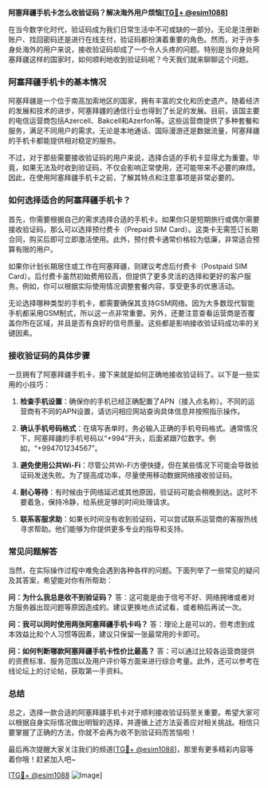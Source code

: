 **阿塞拜疆手机卡怎么收验证码？解决海外用户烦恼[[TG💪+ @esim1088](https://t.me/s/esim1088)]**

在当今数字化时代，验证码成为我们日常生活中不可或缺的一部分。无论是注册新账户、找回密码还是进行在线支付，验证码都扮演着重要的角色。然而，对于许多身处海外的用户来说，接收验证码却成了一个令人头疼的问题。特别是当你身处阿塞拜疆这样的国家时，如何顺利地收到验证码呢？今天我们就来聊聊这个问题。

### 阿塞拜疆手机卡的基本情况

阿塞拜疆是一个位于南高加索地区的国家，拥有丰富的文化和历史遗产。随着经济的发展和技术的进步，阿塞拜疆的通信行业也得到了长足的发展。目前，该国主要的电信运营商包括Azercell、Bakcell和Azerfon等。这些运营商提供了多种套餐和服务，满足不同用户的需求。无论是本地通话、国际漫游还是数据流量，阿塞拜疆的手机卡都能提供相对稳定的服务。

不过，对于那些需要接收验证码的用户来说，选择合适的手机卡显得尤为重要。毕竟，如果无法及时收到验证码，不仅会影响正常使用，还可能带来不必要的麻烦。因此，在使用阿塞拜疆手机卡之前，了解其特点和注意事项是非常必要的。

### 如何选择适合的阿塞拜疆手机卡？

首先，你需要根据自己的需求选择合适的手机卡。如果你只是短期旅行或偶尔需要接收验证码，那么可以选择预付费卡（Prepaid SIM Card）。这类卡无需签订长期合同，购买后即可立即激活使用。此外，预付费卡通常价格较为低廉，非常适合预算有限的用户。

如果你计划长期居住或工作在阿塞拜疆，则建议考虑后付费卡（Postpaid SIM Card）。后付费卡虽然初始费用较高，但提供了更多灵活的选择和更好的客户服务。例如，你可以根据实际使用情况调整套餐内容，享受更多的优惠活动。

无论选择哪种类型的手机卡，都需要确保其支持GSM网络。因为大多数现代智能手机都采用GSM制式，所以这一点非常重要。另外，还要注意查看运营商是否覆盖你所在区域，并且是否有良好的信号质量。这些都是影响接收验证码成功率的关键因素。

### 接收验证码的具体步骤

一旦拥有了阿塞拜疆手机卡，接下来就是如何正确地接收验证码了。以下是一些实用的小技巧：

1. **检查手机设置**：确保你的手机已经正确配置了APN（接入点名称）。不同的运营商有不同的APN设置，请访问相应网站查询具体信息并按照指示操作。
   
2. **确认手机号码格式**：在填写表单时，务必输入正确的手机号码格式。通常情况下，阿塞拜疆的手机号码以“+994”开头，后面紧跟7位数字。例如，“+994701234567”。

3. **避免使用公共Wi-Fi**：尽管公共Wi-Fi方便快捷，但在某些情况下可能会导致验证码发送失败。为了提高成功率，尽量使用移动数据网络接收验证码。

4. **耐心等待**：有时候由于网络延迟或其他原因，验证码可能会稍晚到达。这时不要着急，保持冷静，给系统足够的时间处理请求。

5. **联系客服求助**：如果长时间没有收到验证码，可以尝试联系运营商的客服热线寻求帮助。他们能够为你提供更多专业的指导和支持。

### 常见问题解答

当然，在实际操作过程中难免会遇到各种各样的问题。下面列举了一些常见的疑问及其答案，希望能对你有所帮助：

**问：为什么我总是收不到验证码？**
答：这可能是由于信号不好、网络拥堵或者对方服务器出现问题等原因造成的。建议更换地点试试看，或者稍后再试一次。

**问：我可以同时使用两张阿塞拜疆手机卡吗？**
答：理论上是可以的，但考虑到成本效益比和个人习惯等因素，建议只保留一张最常用的卡即可。

**问：如何判断哪款阿塞拜疆手机卡性价比最高？**
答：可以通过比较各运营商提供的资费标准、服务范围以及用户评价等方面来进行综合考量。此外，还可以参考在线论坛上的讨论帖，获取第一手资料。

### 总结

总之，选择一款合适的阿塞拜疆手机卡对于顺利接收验证码至关重要。希望大家可以根据自身实际情况做出明智的选择，并遵循上述方法妥善应对相关挑战。相信只要掌握了正确的方法，你就不会再为收不到验证码而苦恼啦！

最后再次提醒大家关注我们的频道[[TG💪+ @esim1088](https://t.me/s/esim1088)]，那里有更多精彩内容等着你哦！赶紧加入吧~

[[TG💪+ @esim1088](https://t.me/s/esim1088) ![Image](https://i.postimg.cc/4NQfJmqS/Snipaste-2025-05-13-00-14-12.png)]